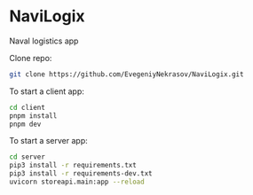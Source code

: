 # NaviLogix
Naval logistics app

Clone repo:
``` bash
git clone https://github.com/EvegeniyNekrasov/NaviLogix.git
```

To start a client app:
``` bash
cd client
pnpm install
pnpm dev
```

To start a server app:
``` bash
cd server
pip3 install -r requirements.txt
pip3 install -r requirements-dev.txt
uvicorn storeapi.main:app --reload
```
